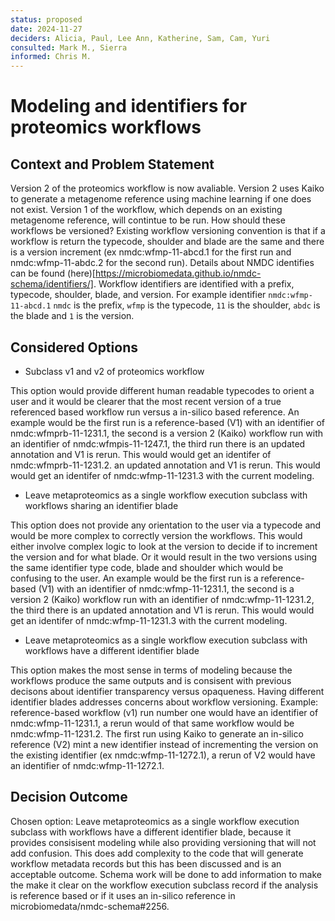 ```yaml
---
status: proposed 
date: 2024-11-27 
deciders: Alicia, Paul, Lee Ann, Katherine, Sam, Cam, Yuri
consulted: Mark M., Sierra
informed: Chris M.
---
```

# Modeling and identifiers for proteomics workflows

## Context and Problem Statement

Version 2 of the proteomics workflow is now avaliable. Version 2 uses Kaiko to generate a metagenome reference using machine learning if one does not exist. 
Version 1 of the workflow, which depends on an existing metagenome reference, will contintue to be run. How should these workflows be versioned? 
Existing workflow versioning convention is that if a workflow is return the typecode, shoulder and blade are the same and there is a version increment 
(ex nmdc:wfmp-11-abcd.1 for the first run and nmdc:wfmp-11-abdc.2 for the second run).  Details about NMDC identifies can be found 
(here)[https://microbiomedata.github.io/nmdc-schema/identifiers/].
Workflow identifiers are identified with a prefix, typecode, shoulder, blade, and version. For example identifier `nmdc:wfmp-11-abcd.1` `nmdc`
is the prefix, `wfmp` is the typecode, `11` is the shoulder, `abdc` is the blade and `1` is the version.


## Considered Options

* Subclass v1 and v2 of proteomics workflow

This option would provide different human readable typecodes to orient a user and it would be clearer that the most recent version of a true referenced based workflow run versus a in-silico 
based reference.  An example would be the first run is a reference-based (V1) with an identifier of nmdc:wfmprb-11-1231.1, the second is a version 2 (Kaiko) workflow run with an 
identifier of nmdc:wfmpis-11-1247.1, the third run there is an updated annotation and V1 is rerun. This would would get an identifer of nmdc:wfmprb-11-1231.2. 
an updated annotation and V1 is rerun. This would would get an identifer of nmdc:wfmp-11-1231.3 with the current modeling.
* Leave metaproteomics as a single workflow execution subclass with workflows sharing an identifier blade

This option does not provide any orientation to the user via a typecode and would be more complex to correctly version the workflows. This would either involve complex logic to look at the 
version to decide if to increment the version and for what blade. Or it would result in the two versions using the same identifier type code, blade and shoulder which would be confusing to the user.
An example would be the first run is a reference-based (V1) with an identifier of nmdc:wfmp-11-1231.1, the second is a version 2 (Kaiko) workflow run with an identifier of nmdc:wfmp-11-1231.2, the third there is 
an updated annotation and V1 is rerun. This would would get an identifer of nmdc:wfmp-11-1231.3 with the current modeling.
* Leave metaproteomics as a single workflow execution subclass with workflows have a different identifier blade

This option makes the most sense in terms of modeling because the workflows produce the same outputs and is consisent with previous decisons about
identifier transparency versus opaqueness.  Having different identifier blades addresses concerns about workflow versioning. Example: reference-based
workflow (v1) run number one would have an identifier of nmdc:wfmp-11-1231.1, a rerun would of that same workflow would be nmdc:wfmp-11-1231.2. The first run using
Kaiko to generate an in-silico reference (V2) mint a new identifier instead of incrementing the version on the existing identifier (ex nmdc:wfmp-11-1272.1), a rerun of V2 would have an
identifier of nmdc:wfmp-11-1272.1.


## Decision Outcome

Chosen option: Leave metaproteomics as a single workflow execution subclass with workflows have a different identifier blade, because it provides
consisisent modeling while also providing versioning that will not add confusion. This does add complexity to the code that will generate workflow metadata
records but this has been discussed and is an acceptable outcome. Schema work will be done to add information to make the make it clear on the workflow execution subclass record
if the analysis is reference based or if it uses an in-silico reference in microbiomedata/nmdc-schema#2256.

